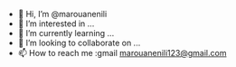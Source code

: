 - 👋 Hi, I’m @marouanenili
- 👀 I’m interested in ...
- 🌱 I’m currently learning ...
- 💞️ I’m looking to collaborate on ...
- 📫 How to reach me :gmail marouanenili123@gmail.com

<!---
marouanenili/marouanenili is a ✨ special ✨ repository because its `README.md` (this file) appears on your GitHub profile.
You can click the Preview link to take a look at your changes.
--->
